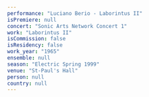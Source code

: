 ```yaml
---
performance: "Luciano Berio - Laborintus II"
isPremiere: null
concert: "Sonic Arts Network Concert 1"
work: "Laborintus II"
isCommission: false
isResidency: false
work_year: "1965"
ensemble: null
season: "Electric Spring 1999"
venue: "St-Paul's Hall"
person: null
country: null
---
```


